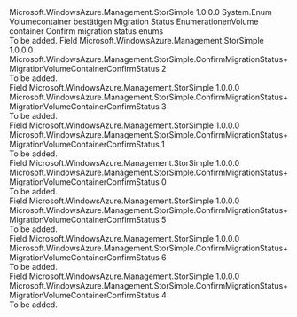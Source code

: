 <Type Name="ConfirmMigrationStatus+MigrationVolumeContainerConfirmStatus" FullName="Microsoft.WindowsAzure.Management.StorSimple.ConfirmMigrationStatus+MigrationVolumeContainerConfirmStatus">
  <TypeSignature Language="C#" Value="public enum ConfirmMigrationStatus.MigrationVolumeContainerConfirmStatus" />
  <TypeSignature Language="ILAsm" Value=".class nested public auto ansi sealed ConfirmMigrationStatus/MigrationVolumeContainerConfirmStatus extends System.Enum" />
  <TypeSignature Language="DocId" Value="T:Microsoft.WindowsAzure.Management.StorSimple.ConfirmMigrationStatus.MigrationVolumeContainerConfirmStatus" />
  <TypeSignature Language="VB.NET" Value="Public Enum ConfirmMigrationStatus.MigrationVolumeContainerConfirmStatus" />
  <TypeSignature Language="F#" Value="type ConfirmMigrationStatus.MigrationVolumeContainerConfirmStatus = " />
  <AssemblyInfo>
    <AssemblyName>Microsoft.WindowsAzure.Management.StorSimple</AssemblyName>
    <AssemblyVersion>1.0.0.0</AssemblyVersion>
  </AssemblyInfo>
  <Base>
    <BaseTypeName>System.Enum</BaseTypeName>
  </Base>
  <Docs>
    <summary>
            <span data-ttu-id="8d540-101">Volumecontainer bestätigen Migration Status Enumerationen</span><span class="sxs-lookup"><span data-stu-id="8d540-101">Volume container Confirm migration status enums</span></span>
            </summary>
    <remarks>To be added.</remarks>
  </Docs>
  <Members>
    <Member MemberName="CommitComplete">
      <MemberSignature Language="C#" Value="CommitComplete" />
      <MemberSignature Language="ILAsm" Value=".field public static literal valuetype Microsoft.WindowsAzure.Management.StorSimple.ConfirmMigrationStatus/MigrationVolumeContainerConfirmStatus CommitComplete = int32(2)" />
      <MemberSignature Language="DocId" Value="F:Microsoft.WindowsAzure.Management.StorSimple.ConfirmMigrationStatus.MigrationVolumeContainerConfirmStatus.CommitComplete" />
      <MemberSignature Language="VB.NET" Value="CommitComplete" />
      <MemberSignature Language="F#" Value="CommitComplete = 2" Usage="Microsoft.WindowsAzure.Management.StorSimple.ConfirmMigrationStatus.MigrationVolumeContainerConfirmStatus.CommitComplete" />
      <MemberType>Field</MemberType>
      <AssemblyInfo>
        <AssemblyName>Microsoft.WindowsAzure.Management.StorSimple</AssemblyName>
        <AssemblyVersion>1.0.0.0</AssemblyVersion>
      </AssemblyInfo>
      <ReturnValue>
        <ReturnType>Microsoft.WindowsAzure.Management.StorSimple.ConfirmMigrationStatus+MigrationVolumeContainerConfirmStatus</ReturnType>
      </ReturnValue>
      <MemberValue>2</MemberValue>
      <Docs>
        <summary>To be added.</summary>
      </Docs>
    </Member>
    <Member MemberName="CommitFailed">
      <MemberSignature Language="C#" Value="CommitFailed" />
      <MemberSignature Language="ILAsm" Value=".field public static literal valuetype Microsoft.WindowsAzure.Management.StorSimple.ConfirmMigrationStatus/MigrationVolumeContainerConfirmStatus CommitFailed = int32(3)" />
      <MemberSignature Language="DocId" Value="F:Microsoft.WindowsAzure.Management.StorSimple.ConfirmMigrationStatus.MigrationVolumeContainerConfirmStatus.CommitFailed" />
      <MemberSignature Language="VB.NET" Value="CommitFailed" />
      <MemberSignature Language="F#" Value="CommitFailed = 3" Usage="Microsoft.WindowsAzure.Management.StorSimple.ConfirmMigrationStatus.MigrationVolumeContainerConfirmStatus.CommitFailed" />
      <MemberType>Field</MemberType>
      <AssemblyInfo>
        <AssemblyName>Microsoft.WindowsAzure.Management.StorSimple</AssemblyName>
        <AssemblyVersion>1.0.0.0</AssemblyVersion>
      </AssemblyInfo>
      <ReturnValue>
        <ReturnType>Microsoft.WindowsAzure.Management.StorSimple.ConfirmMigrationStatus+MigrationVolumeContainerConfirmStatus</ReturnType>
      </ReturnValue>
      <MemberValue>3</MemberValue>
      <Docs>
        <summary>To be added.</summary>
      </Docs>
    </Member>
    <Member MemberName="CommitInProgress">
      <MemberSignature Language="C#" Value="CommitInProgress" />
      <MemberSignature Language="ILAsm" Value=".field public static literal valuetype Microsoft.WindowsAzure.Management.StorSimple.ConfirmMigrationStatus/MigrationVolumeContainerConfirmStatus CommitInProgress = int32(1)" />
      <MemberSignature Language="DocId" Value="F:Microsoft.WindowsAzure.Management.StorSimple.ConfirmMigrationStatus.MigrationVolumeContainerConfirmStatus.CommitInProgress" />
      <MemberSignature Language="VB.NET" Value="CommitInProgress" />
      <MemberSignature Language="F#" Value="CommitInProgress = 1" Usage="Microsoft.WindowsAzure.Management.StorSimple.ConfirmMigrationStatus.MigrationVolumeContainerConfirmStatus.CommitInProgress" />
      <MemberType>Field</MemberType>
      <AssemblyInfo>
        <AssemblyName>Microsoft.WindowsAzure.Management.StorSimple</AssemblyName>
        <AssemblyVersion>1.0.0.0</AssemblyVersion>
      </AssemblyInfo>
      <ReturnValue>
        <ReturnType>Microsoft.WindowsAzure.Management.StorSimple.ConfirmMigrationStatus+MigrationVolumeContainerConfirmStatus</ReturnType>
      </ReturnValue>
      <MemberValue>1</MemberValue>
      <Docs>
        <summary>To be added.</summary>
      </Docs>
    </Member>
    <Member MemberName="CommitOrRollbackNotStarted">
      <MemberSignature Language="C#" Value="CommitOrRollbackNotStarted" />
      <MemberSignature Language="ILAsm" Value=".field public static literal valuetype Microsoft.WindowsAzure.Management.StorSimple.ConfirmMigrationStatus/MigrationVolumeContainerConfirmStatus CommitOrRollbackNotStarted = int32(0)" />
      <MemberSignature Language="DocId" Value="F:Microsoft.WindowsAzure.Management.StorSimple.ConfirmMigrationStatus.MigrationVolumeContainerConfirmStatus.CommitOrRollbackNotStarted" />
      <MemberSignature Language="VB.NET" Value="CommitOrRollbackNotStarted" />
      <MemberSignature Language="F#" Value="CommitOrRollbackNotStarted = 0" Usage="Microsoft.WindowsAzure.Management.StorSimple.ConfirmMigrationStatus.MigrationVolumeContainerConfirmStatus.CommitOrRollbackNotStarted" />
      <MemberType>Field</MemberType>
      <AssemblyInfo>
        <AssemblyName>Microsoft.WindowsAzure.Management.StorSimple</AssemblyName>
        <AssemblyVersion>1.0.0.0</AssemblyVersion>
      </AssemblyInfo>
      <ReturnValue>
        <ReturnType>Microsoft.WindowsAzure.Management.StorSimple.ConfirmMigrationStatus+MigrationVolumeContainerConfirmStatus</ReturnType>
      </ReturnValue>
      <MemberValue>0</MemberValue>
      <Docs>
        <summary>To be added.</summary>
      </Docs>
    </Member>
    <Member MemberName="RollbackComplete">
      <MemberSignature Language="C#" Value="RollbackComplete" />
      <MemberSignature Language="ILAsm" Value=".field public static literal valuetype Microsoft.WindowsAzure.Management.StorSimple.ConfirmMigrationStatus/MigrationVolumeContainerConfirmStatus RollbackComplete = int32(5)" />
      <MemberSignature Language="DocId" Value="F:Microsoft.WindowsAzure.Management.StorSimple.ConfirmMigrationStatus.MigrationVolumeContainerConfirmStatus.RollbackComplete" />
      <MemberSignature Language="VB.NET" Value="RollbackComplete" />
      <MemberSignature Language="F#" Value="RollbackComplete = 5" Usage="Microsoft.WindowsAzure.Management.StorSimple.ConfirmMigrationStatus.MigrationVolumeContainerConfirmStatus.RollbackComplete" />
      <MemberType>Field</MemberType>
      <AssemblyInfo>
        <AssemblyName>Microsoft.WindowsAzure.Management.StorSimple</AssemblyName>
        <AssemblyVersion>1.0.0.0</AssemblyVersion>
      </AssemblyInfo>
      <ReturnValue>
        <ReturnType>Microsoft.WindowsAzure.Management.StorSimple.ConfirmMigrationStatus+MigrationVolumeContainerConfirmStatus</ReturnType>
      </ReturnValue>
      <MemberValue>5</MemberValue>
      <Docs>
        <summary>To be added.</summary>
      </Docs>
    </Member>
    <Member MemberName="RollbackFailed">
      <MemberSignature Language="C#" Value="RollbackFailed" />
      <MemberSignature Language="ILAsm" Value=".field public static literal valuetype Microsoft.WindowsAzure.Management.StorSimple.ConfirmMigrationStatus/MigrationVolumeContainerConfirmStatus RollbackFailed = int32(6)" />
      <MemberSignature Language="DocId" Value="F:Microsoft.WindowsAzure.Management.StorSimple.ConfirmMigrationStatus.MigrationVolumeContainerConfirmStatus.RollbackFailed" />
      <MemberSignature Language="VB.NET" Value="RollbackFailed" />
      <MemberSignature Language="F#" Value="RollbackFailed = 6" Usage="Microsoft.WindowsAzure.Management.StorSimple.ConfirmMigrationStatus.MigrationVolumeContainerConfirmStatus.RollbackFailed" />
      <MemberType>Field</MemberType>
      <AssemblyInfo>
        <AssemblyName>Microsoft.WindowsAzure.Management.StorSimple</AssemblyName>
        <AssemblyVersion>1.0.0.0</AssemblyVersion>
      </AssemblyInfo>
      <ReturnValue>
        <ReturnType>Microsoft.WindowsAzure.Management.StorSimple.ConfirmMigrationStatus+MigrationVolumeContainerConfirmStatus</ReturnType>
      </ReturnValue>
      <MemberValue>6</MemberValue>
      <Docs>
        <summary>To be added.</summary>
      </Docs>
    </Member>
    <Member MemberName="RollbackInProgress">
      <MemberSignature Language="C#" Value="RollbackInProgress" />
      <MemberSignature Language="ILAsm" Value=".field public static literal valuetype Microsoft.WindowsAzure.Management.StorSimple.ConfirmMigrationStatus/MigrationVolumeContainerConfirmStatus RollbackInProgress = int32(4)" />
      <MemberSignature Language="DocId" Value="F:Microsoft.WindowsAzure.Management.StorSimple.ConfirmMigrationStatus.MigrationVolumeContainerConfirmStatus.RollbackInProgress" />
      <MemberSignature Language="VB.NET" Value="RollbackInProgress" />
      <MemberSignature Language="F#" Value="RollbackInProgress = 4" Usage="Microsoft.WindowsAzure.Management.StorSimple.ConfirmMigrationStatus.MigrationVolumeContainerConfirmStatus.RollbackInProgress" />
      <MemberType>Field</MemberType>
      <AssemblyInfo>
        <AssemblyName>Microsoft.WindowsAzure.Management.StorSimple</AssemblyName>
        <AssemblyVersion>1.0.0.0</AssemblyVersion>
      </AssemblyInfo>
      <ReturnValue>
        <ReturnType>Microsoft.WindowsAzure.Management.StorSimple.ConfirmMigrationStatus+MigrationVolumeContainerConfirmStatus</ReturnType>
      </ReturnValue>
      <MemberValue>4</MemberValue>
      <Docs>
        <summary>To be added.</summary>
      </Docs>
    </Member>
  </Members>
</Type>